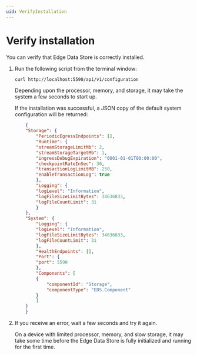 ```yaml
---
uid: VerifyInstallation
---
```


# Verify installation

You can verify that Edge Data Store is correctly installed.

1. Run the following script from the terminal window:

    ```bash
    curl http://localhost:5590/api/v1/configuration
    ```

    Depending upon the processor, memory, and storage, it may take the system a few seconds to start up.

    If the installation was successful, a JSON copy of the default system configuration will be returned:

    ```json
        {
        "Storage": {
            "PeriodicEgressEndpoints": [],
            "Runtime": {
            "streamStorageLimitMb": 2,
            "streamStorageTargetMb": 1,
            "ingressDebugExpiration": "0001-01-01T00:00:00",
            "checkpointRateInSec": 30,
            "transactionLogLimitMB": 250,
            "enableTransactionLog": true
            },
            "Logging": {
            "logLevel": "Information",
            "logFileSizeLimitBytes": 34636833,
            "logFileCountLimit": 31
            }
        },
        "System": {
            "Logging": {
            "logLevel": "Information",
            "logFileSizeLimitBytes": 34636833,
            "logFileCountLimit": 31
            },
            "HealthEndpoints": [],
            "Port": {
            "port": 5590
            },
            "Components": [
            {
                "componentId": "Storage",
                "componentType": "EDS.Component"
            }
            ]
        }
        }
    ```

2. If you receive an error, wait a few seconds and try it again. 

    On a device with limited processor, memory, and slow storage, it may take some time before the Edge Data Store is fully initialized and running for the first time.
